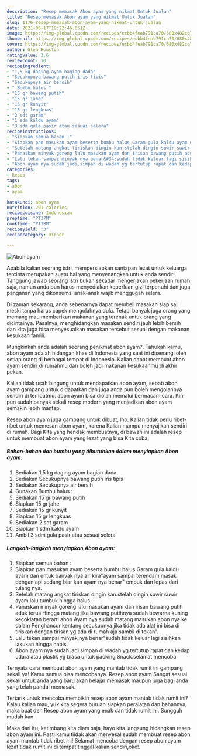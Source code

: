 ```yaml
---
description: "Resep memasak Abon ayam yang nikmat Untuk Jualan"
title: "Resep memasak Abon ayam yang nikmat Untuk Jualan"
slug: 1176-resep-memasak-abon-ayam-yang-nikmat-untuk-jualan
date: 2021-06-17T19:22:46.651Z
image: https://img-global.cpcdn.com/recipes/ecbb4feab791ca70/680x482cq70/abon-ayam-foto-resep-utama.jpg
thumbnail: https://img-global.cpcdn.com/recipes/ecbb4feab791ca70/680x482cq70/abon-ayam-foto-resep-utama.jpg
cover: https://img-global.cpcdn.com/recipes/ecbb4feab791ca70/680x482cq70/abon-ayam-foto-resep-utama.jpg
author: Glen Houston
ratingvalue: 3.6
reviewcount: 10
recipeingredient:
- "1,5 kg daging ayam bagian dada"
- "Secukupnya bawang putih iris tipis"
- "Secukupnya air bersih"
- " Bumbu halus "
- "15 gr bawang putih"
- "15 gr jahe"
- "15 gr kunyit"
- "15 gr lengkuas"
- "2 sdt garam"
- "1 sdm kaldu ayam"
- "3 sdm gula pasir atau sesuai selera"
recipeinstructions:
- "Siapkan semua bahan :"
- "Siapkan pan masukan ayam beserta bumbu halus Garam gula kaldu ayam dan untuk banyak nya air kira&#34;ayam sampai terendam masak dengan api sedang biar kan ayam nya benar&#34; empuk dan lepas dari tulang nya."
- "Setelah matang angkat tiriskan dingin kan.stelah dingin suwir suwir ayam lalu tumbuk hingga halus."
- "Panaskan minyak goreng lalu masukan ayam dan irisan bawang putih aduk terus Hingga matang jika bawang putihnya sudah bewarna kuning kecoklatan berarti abon Ayam nya sudah matang masukan abon nya ke dalam Penghancur kentang secukupnya.jika tidak ada alat ini bisa di tiriskan dengan tirisan yg ada di rumah aja sambil di tekan&#34;."
- "Lalu tekan sampai minyak nya benar&#34;sudah tidak keluar lagi sisihkan lakukan hingga habis."
- "Abon ayam nya sudah jadi.simpan di wadah yg tertutup rapat dan kedap udara atau plastik yg biasa untuk packing Snack.selamat mencoba"
categories:
- Resep
tags:
- abon
- ayam

katakunci: abon ayam 
nutrition: 291 calories
recipecuisine: Indonesian
preptime: "PT37M"
cooktime: "PT38M"
recipeyield: "3"
recipecategory: Dinner

---
```



![Abon ayam](https://img-global.cpcdn.com/recipes/ecbb4feab791ca70/680x482cq70/abon-ayam-foto-resep-utama.jpg)

Apabila kalian seorang istri, mempersiapkan santapan lezat untuk keluarga tercinta merupakan suatu hal yang menyenangkan untuk anda sendiri. Tanggung jawab seorang istri bukan sekadar mengerjakan pekerjaan rumah saja, namun anda pun harus menyediakan keperluan gizi terpenuhi dan juga panganan yang dikonsumsi anak-anak wajib menggugah selera.

Di zaman  sekarang, anda sebenarnya dapat membeli masakan siap saji meski tanpa harus capek mengolahnya dulu. Tetapi banyak juga orang yang memang mau memberikan makanan yang terenak untuk orang yang dicintainya. Pasalnya, menghidangkan masakan sendiri jauh lebih bersih dan kita juga bisa menyesuaikan masakan tersebut sesuai dengan makanan kesukaan famili. 



Mungkinkah anda adalah seorang penikmat abon ayam?. Tahukah kamu, abon ayam adalah hidangan khas di Indonesia yang saat ini disenangi oleh setiap orang di berbagai tempat di Indonesia. Kalian dapat membuat abon ayam sendiri di rumahmu dan boleh jadi makanan kesukaanmu di akhir pekan.

Kalian tidak usah bingung untuk mendapatkan abon ayam, sebab abon ayam gampang untuk didapatkan dan juga anda pun boleh mengolahnya sendiri di tempatmu. abon ayam bisa diolah memalui bermacam cara. Kini pun sudah banyak sekali resep modern yang menjadikan abon ayam semakin lebih mantap.

Resep abon ayam juga gampang untuk dibuat, lho. Kalian tidak perlu ribet-ribet untuk memesan abon ayam, karena Kalian mampu menyajikan sendiri di rumah. Bagi Kita yang hendak membuatnya, di bawah ini adalah resep untuk membuat abon ayam yang lezat yang bisa Kita coba.

<!--inarticleads1-->

##### Bahan-bahan dan bumbu yang dibutuhkan dalam menyiapkan Abon ayam:

1. Sediakan 1,5 kg daging ayam bagian dada
1. Sediakan Secukupnya bawang putih iris tipis
1. Sediakan Secukupnya air bersih
1. Gunakan  Bumbu halus :
1. Sediakan 15 gr bawang putih
1. Siapkan 15 gr jahe
1. Sediakan 15 gr kunyit
1. Siapkan 15 gr lengkuas
1. Sediakan 2 sdt garam
1. Siapkan 1 sdm kaldu ayam
1. Ambil 3 sdm gula pasir atau sesuai selera




<!--inarticleads2-->

##### Langkah-langkah menyiapkan Abon ayam:

1. Siapkan semua bahan :
1. Siapkan pan masukan ayam beserta bumbu halus Garam gula kaldu ayam dan untuk banyak nya air kira&#34;ayam sampai terendam masak dengan api sedang biar kan ayam nya benar&#34; empuk dan lepas dari tulang nya.
1. Setelah matang angkat tiriskan dingin kan.stelah dingin suwir suwir ayam lalu tumbuk hingga halus.
1. Panaskan minyak goreng lalu masukan ayam dan irisan bawang putih aduk terus Hingga matang jika bawang putihnya sudah bewarna kuning kecoklatan berarti abon Ayam nya sudah matang masukan abon nya ke dalam Penghancur kentang secukupnya.jika tidak ada alat ini bisa di tiriskan dengan tirisan yg ada di rumah aja sambil di tekan&#34;.
1. Lalu tekan sampai minyak nya benar&#34;sudah tidak keluar lagi sisihkan lakukan hingga habis.
1. Abon ayam nya sudah jadi.simpan di wadah yg tertutup rapat dan kedap udara atau plastik yg biasa untuk packing Snack.selamat mencoba




Ternyata cara membuat abon ayam yang mantab tidak rumit ini gampang sekali ya! Kamu semua bisa mencobanya. Resep abon ayam Sangat sesuai sekali untuk anda yang baru akan belajar memasak maupun juga bagi anda yang telah pandai memasak.

Tertarik untuk mencoba membikin resep abon ayam mantab tidak rumit ini? Kalau kalian mau, yuk kita segera buruan siapkan peralatan dan bahannya, maka buat deh Resep abon ayam yang enak dan tidak rumit ini. Sungguh mudah kan. 

Maka dari itu, ketimbang kita diam saja, hayo kita langsung hidangkan resep abon ayam ini. Pasti kamu tiidak akan menyesal sudah membuat resep abon ayam mantab tidak ribet ini! Selamat mencoba dengan resep abon ayam lezat tidak rumit ini di tempat tinggal kalian sendiri,oke!.


